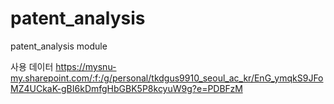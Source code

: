 # patent_analysis
patent_analysis module

사용 데이터
https://mysnu-my.sharepoint.com/:f:/g/personal/tkdgus9910_seoul_ac_kr/EnG_ymqkS9JFoMZ4UCkaK-gBI6kDmfgHbGBK5P8kcyuW9g?e=PDBFzM

